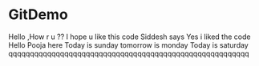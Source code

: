# GitDemo
Hello ,How r u ??
I hope u like this code
Siddesh says Yes i liked the code
Hello
Pooja here
Today is sunday
tomorrow is monday
Today is saturday
qqqqqqqqqqqqqqqqqqqqqqqqqqqqqqqqqqqqqqqqqqqqqqqqqqqqqqqq